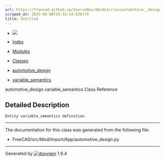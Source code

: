```yaml
---
url: https://freecad.github.io/SourceDoc/d6/de3/classautomotive__design_1_1variable__semantics.html
scraped_at: 2025-09-08T15:15:14.520774
title: Untitled
---
```


  * [ ![](https://www.freecad.org/svg/logo-freecad.svg) ](https://freecadweb.org "FreeCAD")
  * [Index](../../index.html "Index")
  * [Modules](../../modules.html "Modules list")
  * [Classes](../../annotated.html "Annotated list")

  * [automotive_design](../../d4/ddf/namespaceautomotive__design.html)
  * [variable_semantics](../../d6/de3/classautomotive__design_1_1variable__semantics.html)

automotive_design.variable_semantics Class Reference

## Detailed Description

    
    
    Entity variable_semantics definition.

* * *

The documentation for this class was generated from the following file:

  * FreeCAD/src/Mod/Import/App/automotive_design.py

* * *

Generated by
[![doxygen](../../doxygen.svg)](https://www.doxygen.org/index.html) 1.9.4

